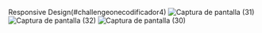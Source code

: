 Responsive Design(#challengeonecodificador4)
![Captura de pantalla (31)](https://github.com/Jerysha/alura-encrypt-decrypt-project/assets/83254656/3b1fa808-fd53-4308-b800-49dce499626c)
![Captura de pantalla (32)](https://github.com/Jerysha/alura-encrypt-decrypt-project/assets/83254656/6fda50ed-767d-487f-bc16-0125103dd6a8)
![Captura de pantalla (30)](https://github.com/Jerysha/alura-encrypt-decrypt-project/assets/83254656/15400e7a-b3bc-40bc-b287-2f7b73ddc8db)
